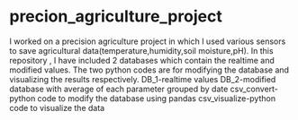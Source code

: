 # precion_agriculture_project
I worked on a precision agriculture project in which I used various sensors to save agricultural data(temperature,humidity,soil moisture,pH). In this repository , I have included 2 databases which contain the realtime and modified values. The two python codes are for modifying the database and visualizing the results respectively.
DB_1-realtime values
DB_2-modified database with average of each parameter grouped by date
csv_convert-python code to modify the database using pandas
csv_visualize-python code to visualize the data
